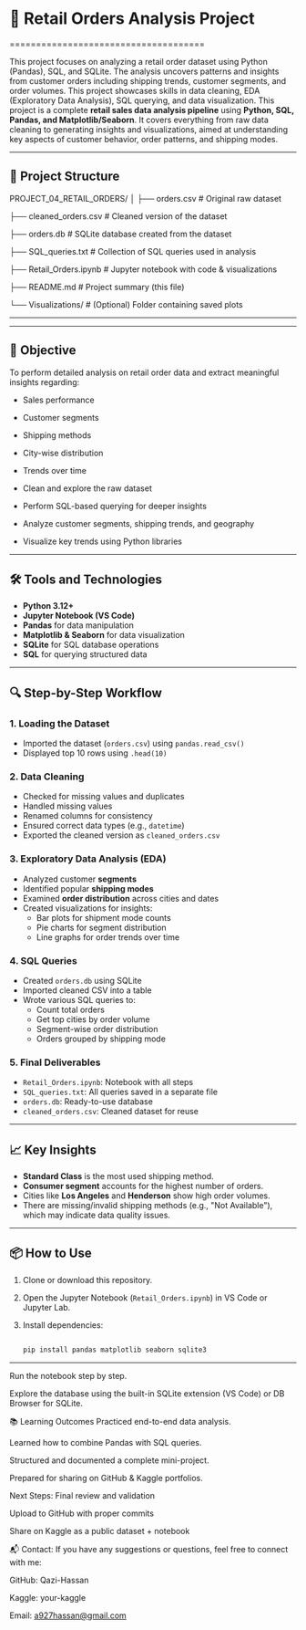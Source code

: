 # 🛒 Retail Orders Analysis Project

=====================================

This project focuses on analyzing a retail order dataset using Python (Pandas), SQL, and SQLite. The analysis uncovers patterns and insights from customer orders including shipping trends, customer segments, and order volumes. This project showcases skills in data cleaning, EDA (Exploratory Data Analysis), SQL querying, and data visualization.
This project is a complete **retail sales data analysis pipeline** using **Python, SQL, Pandas, and Matplotlib/Seaborn**. It covers everything from raw data cleaning to generating insights and visualizations, aimed at understanding key aspects of customer behavior, order patterns, and shipping modes.

---

## 📁 Project Structure

PROJECT_04_RETAIL_ORDERS/
│
├── orders.csv # Original raw dataset

├── cleaned_orders.csv # Cleaned version of the dataset

├── orders.db # SQLite database created from the dataset

├── SQL_queries.txt # Collection of SQL queries used in analysis

├── Retail_Orders.ipynb # Jupyter notebook with code & visualizations

├── README.md # Project summary (this file)

└── Visualizations/ # (Optional) Folder containing saved plots

---

---

## 🧠 Objective

To perform detailed analysis on retail order data and extract meaningful insights regarding:

- Sales performance
- Customer segments
- Shipping methods
- City-wise distribution
- Trends over time

- Clean and explore the raw dataset
- Perform SQL-based querying for deeper insights
- Analyze customer segments, shipping trends, and geography
- Visualize key trends using Python libraries

---

## 🛠️ Tools and Technologies

- **Python 3.12+**
- **Jupyter Notebook (VS Code)**
- **Pandas** for data manipulation
- **Matplotlib & Seaborn** for data visualization
- **SQLite** for SQL database operations
- **SQL** for querying structured data

---

## 🔍 Step-by-Step Workflow

### 1. **Loading the Dataset**

- Imported the dataset (`orders.csv`) using `pandas.read_csv()`
- Displayed top 10 rows using `.head(10)`

### 2. **Data Cleaning**

- Checked for missing values and duplicates
- Handled missing values
- Renamed columns for consistency
- Ensured correct data types (e.g., `datetime`)
- Exported the cleaned version as `cleaned_orders.csv`

### 3. **Exploratory Data Analysis (EDA)**

- Analyzed customer **segments**
- Identified popular **shipping modes**
- Examined **order distribution** across cities and dates
- Created visualizations for insights:
  - Bar plots for shipment mode counts
  - Pie charts for segment distribution
  - Line graphs for order trends over time

### 4. **SQL Queries**

- Created `orders.db` using SQLite
- Imported cleaned CSV into a table
- Wrote various SQL queries to:
  - Count total orders
  - Get top cities by order volume
  - Segment-wise order distribution
  - Orders grouped by shipping mode

### 5. **Final Deliverables**

- `Retail_Orders.ipynb`: Notebook with all steps
- `SQL_queries.txt`: All queries saved in a separate file
- `orders.db`: Ready-to-use database
- `cleaned_orders.csv`: Cleaned dataset for reuse

---

## 📈 Key Insights

- **Standard Class** is the most used shipping method.
- **Consumer segment** accounts for the highest number of orders.
- Cities like **Los Angeles** and **Henderson** show high order volumes.
- There are missing/invalid shipping methods (e.g., "Not Available"), which may indicate data quality issues.

---

## 📦 How to Use

1. Clone or download this repository.
2. Open the Jupyter Notebook (`Retail_Orders.ipynb`) in VS Code or Jupyter Lab.
3. Install dependencies:  

   ```bash

   pip install pandas matplotlib seaborn sqlite3

---

   Run the notebook step by step.

   Explore the database using the built-in SQLite extension (VS Code) or DB Browser for SQLite.

📚 Learning Outcomes
Practiced end-to-end data analysis.

Learned how to combine Pandas with SQL queries.

Structured and documented a complete mini-project.

Prepared for sharing on GitHub & Kaggle portfolios.

Next Steps:
 Final review and validation

 Upload to GitHub with proper commits

 Share on Kaggle as a public dataset + notebook

📬 Contact:
If you have any suggestions or questions, feel free to connect with me:

GitHub: Qazi-Hassan

Kaggle: your-kaggle

Email: [a927hassan@gmail.com](mailto:a927hassan@gmail.com)
